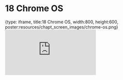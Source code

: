 # 18 Chrome OS
 
{type: iframe, title:18 Chrome OS, width:800, height:600, poster:resources/chapt_screen_images/chrome-os.png}
![](https://datatrail-jhu.github.io/DataTrail/no_toc/chrome-os.html)
 

 

